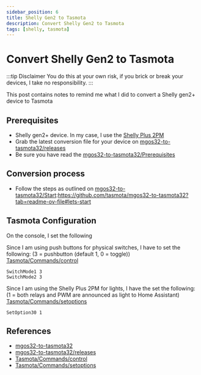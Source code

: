 ```yaml
---
sidebar_position: 6
title: Shelly Gen2 to Tasmota
description: Convert Shelly Gen2 to Tasmota
tags: [shelly, tasmota]
---
```


# Convert Shelly Gen2 to Tasmota

:::tip Disclaimer
You do this at your own risk, if you brick or break your devices, I take no responsibility.
:::

This post contains notes to remind me what I did to convert a Shelly gen2+ device to Tasmota


## Prerequisites

* Shelly gen2+ device. In my case, I use the [Shelly Plus 2PM]
* Grab the latest conversion file for your device on [mgos32-to-tasmota32/releases]
* Be sure you have read the [mgos32-to-tasmota32/Prerequisites]

## Conversion process
* Follow the steps as outlined on [mgos32-to-tasmota32/Start]:https://github.com/tasmota/mgos32-to-tasmota32?tab=readme-ov-file#lets-start

## Tasmota Configuration

On the console, I set the following

Since I am using push buttons for physical switches, I have to set the following:
(3 = pushbutton (default 1, 0 = toggle))
[Tasmota/Commands/control]
```
SwitchMode1 3
SwitchMode2 3
```

Since I am using the Shelly Plus 2PM for lights, I have the set the following:
(1 = both relays and PWM are announced as light to Home Assistant)
[Tasmota/Commands/setoptions]
```
SetOption30 1
```

## References

* [mgos32-to-tasmota32]
* [mgos32-to-tasmota32/releases]
* [Tasmota/Commands/control]
* [Tasmota/Commands/setoptions]


[mgos32-to-tasmota32]: https://github.com/tasmota/mgos32-to-tasmota32
[mgos32-to-tasmota32/Prerequisites]:https://github.com/tasmota/mgos32-to-tasmota32?tab=readme-ov-file#prerequisites
[mgos32-to-tasmota32/Start]:https://github.com/tasmota/mgos32-to-tasmota32?tab=readme-ov-file#lets-start
[mgos32-to-tasmota32/releases]: https://github.com/tasmota/mgos32-to-tasmota32/releases
[Shelly Plus 2PM]: https://www.shelly.com/products/shelly-plus-2pm
[Tasmota/Commands/control]: https://tasmota.github.io/docs/Commands/#control
[Tasmota/Commands/setoptions]: https://tasmota.github.io/docs/Commands/#setoptions


